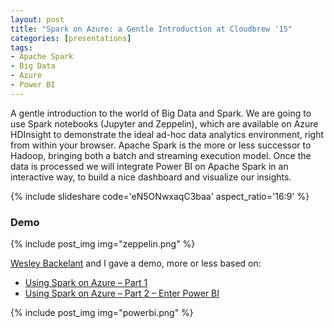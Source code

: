 ```yaml
---
layout: post
title: "Spark on Azure: a Gentle Introduction at Cloudbrew '15"
categories: [presentations]
tags:
- Apache Spark
- Big Data
- Azure
- Power BI
---
```


A gentle introduction to the world of Big Data and Spark. We are going to use Spark notebooks (Jupyter and Zeppelin), which are available on Azure HDInsight to demonstrate the ideal ad-hoc data analytics environment, right from within your browser. Apache Spark is the more or less successor to Hadoop, bringing both a batch and streaming execution model. Once the data is processed we will integrate Power BI on Apache Spark in an interactive way, to build a nice dashboard and visualize our insights.

{% include slideshare code='eN5ONwxaqC3baa' aspect_ratio='16:9' %}

### Demo
{% include post_img img="zeppelin.png" %}

[Wesley Backelant](https://twitter.com/wesleybackelant) and I gave a demo, more or less based on:
- [Using Spark on Azure – Part 1](https://blogs.msdn.microsoft.com/wesleyb/2015/08/28/using-spark-on-azure-part-1/)
- [Using Spark on Azure – Part 2 – Enter Power BI](https://blogs.msdn.microsoft.com/wesleyb/2015/09/03/using-spark-on-azure-part-2-enter-power-bi/)

{% include post_img img="powerbi.png" %}